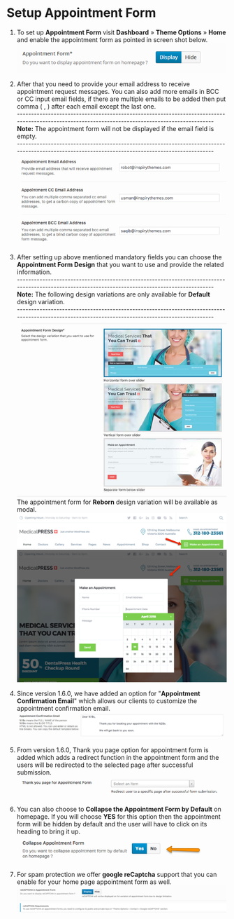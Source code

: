 # Setup Appointment Form
    
1. To set up **Appointment Form** visit **Dashboard** &raquo; **Theme Options** &raquo; **Home** and enable the appointment form as pointed in screen shot below.
![Appointment Form](images/appointment/1.png)

2. After that you need to provide your email address to receive appointment request messages. You can also add more emails in BCC or CC input email fields, if there are multiple emails to be added then put comma ( , ) after each email except the last one.
<br/>------------------------------------------------------------------------------------------------------------------------------------------------
<br/>**Note:** The appointment form will not be displayed if the email field is empty.
<br/>------------------------------------------------------------------------------------------------------------------------------------------------
![](images/appointment/2.png)
    
3. After setting up above mentioned mandatory fields you can choose the **Appointment Form Design** that you want to use and provide the related information.
<br/>------------------------------------------------------------------------------------------------------------------------------------------------
<br/>**Note:** The following design variations are only available for **Default** design variation.
<br/>------------------------------------------------------------------------------------------------------------------------------------------------
![Appointment Form Design](images/appointment/appointment-form-design.jpg)
The appointment form for **Reborn** design variation will be available as modal.
![Appointment Form Button](images/appointment/3.png)
![Appointment Form Design for Reborn Variation](images/appointment/4.png)

4. Since version 1.6.0, we have added an option for "**Appointment Confirmation Email**" which allows our clients to customize the appointment confirmation email.
![Appointment Confirmation Email](images/appointment/appointment-confirmation-email.png)

5. From version 1.6.0, Thank you page option for appointment form is added which adds a redirect function in the appointment form and the users will be redirected to the selected page after successful submission.
![Thank you page option for Appointment Form](images/appointment/thank-you-page.png)

6. You can also choose to **Collapse the Appointment Form by Default** on homepage. If you will choose **YES** for this option then the appointment form will be hidden by default and the user will have to click on its heading to bring it up.
![Collapsed Appointment Form](images/appointment/collapsed-appointment-form.png)

7. For spam protection we offer **google reCaptcha** support that you can enable for your home page appointment form as well.
![Appointment Form reCaptcha](images/appointment/recaptcha.png)